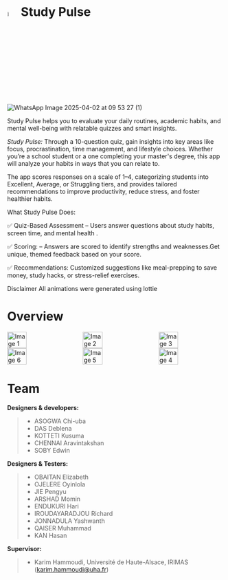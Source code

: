 
#  <img src="https://github.com/user-attachments/assets/4a8e23f7-d74a-4d09-b3fb-314e0aeb0349" alt="Image 1" width="5%" /> Study Pulse
![WhatsApp Image 2025-04-02 at 09 53 27 (1)](https://github.com/user-attachments/assets/9757b1ba-946f-48ab-bc59-5c27db3083e2)

Study Pulse helps you to evaluate your daily routines, academic habits, and mental well-being with relatable quizzes and smart insights.

*Study Pulse:* Through a 10-question quiz, gain insights into key areas like focus, procrastination, time management, and lifestyle choices. Whether you’re a school student or a one completing your master's degree, this app will analyze your habits in ways that you can relate to. 

The app scores responses on a scale of 1–4, categorizing students into Excellent, Average, or Struggling tiers, and provides tailored recommendations to improve productivity, reduce stress, and foster healthier habits.

What Study Pulse Does:    

✅ Quiz-Based Assessment – Users answer questions about study habits, screen time, and mental health .

✅ Scoring: – Answers are scored to identify strengths and weaknesses.Get unique, themed feedback based on your score.

✅ Recommendations: Customized suggestions like meal-prepping to save money, study hacks, or stress-relief exercises.


Disclaimer
All animations were generated using lottie


# Overview
<div style="display: flex; justify-content: space-between;">
  <img src="https://github.com/user-attachments/assets/9757b1ba-946f-48ab-bc59-5c27db3083e2" alt="Image 1" width="30%" />
  <img src="https://github.com/user-attachments/assets/f660f712-f2f3-44e5-92d5-74960dba000b" alt="Image 2" width="30%" />
  <img src="https://github.com/user-attachments/assets/889a983c-b4b3-414f-81f4-0e4889bc4ceb" alt="Image 3" width="30%" />
</div>

<div style="display: flex; justify-content: space-between;">
    <img src="https://github.com/user-attachments/assets/79878018-5b57-4418-85a2-9fd34b483cb9" alt="Image 6" width="30%" />
  <img src="https://github.com/user-attachments/assets/3fa491cf-4855-470a-8ca8-2e07fba97895" alt="Image 5" width="30%" />
  <img src="https://github.com/user-attachments/assets/f860939e-8411-46b6-8bcf-46c5beadbe24" alt="Image 4" width="30%" />

</div>







# Team


**Designers & developers:**

> * ASOGWA Chi-uba                               
> * DAS Deblena            
> * KOTTETI Kusuma
> * CHENNAI Aravintakshan
> * SOBY Edwin


**Designers & Testers:**

> * OBAITAN Elizabeth
> * OJELERE Oyinlola
> * JIE Pengyu
> * ARSHAD Momin
> * ENDUKURI Hari
> * IROUDAYARADJOU Richard
> * JONNADULA Yashwanth
> * QAISER Muhammad
> * KAN Hasan


**Supervisor:**

> * Karim Hammoudi, Université de Haute-Alsace, IRIMAS (karim.hammoudi@uha.fr)




